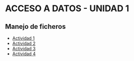 # ACCESO A DATOS - UNIDAD 1
## Manejo de ficheros

- [Actividad 1](https://github.com/gabzafra/ADD-UD1/tree/master/src/actividad1)
- [Actividad 2](https://github.com/gabzafra/ADD-UD1/tree/master/src/actividad2)
- [Actividad 3](https://github.com/gabzafra/ADD-UD1/tree/master/src/actividad3)
- [Actividad 4](https://github.com/gabzafra/ADD-UD1/tree/master/src/actividad4)
